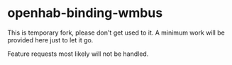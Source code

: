 # openhab-binding-wmbus

This is temporary fork, please don't get used to it.
A minimum work will be provided here just to let it go.

Feature requests most likely will not be handled.